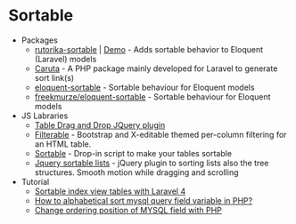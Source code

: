 # Sortable
* Packages
    - [rutorika-sortable](http://goo.gl/XXGHm7) | [Demo](http://goo.gl/WgY8HH) -  Adds sortable behavior to Eloquent (Laravel) models
    - [Caruta](http://goo.gl/NySSA2) - A PHP package mainly developed for Laravel to generate sort link(s)
    - [eloquent-sortable](http://goo.gl/usMfpu) -  Sortable behaviour for Eloquent models
    - [freekmurze/eloquent-sortable](http://goo.gl/p2CWf2) - Sortable behaviour for Eloquent models
* JS Labraries
    - [Table Drag and Drop JQuery plugin](http://goo.gl/WIOrku)
    - [Filterable](http://goo.gl/Qk5TcB) - Bootstrap and X-editable themed per-column filtering for an HTML table.
    - [Sortable](http://goo.gl/bubK20) - Drop-in script to make your tables sortable
    - [Jquery sortable lists](http://goo.gl/Y3esey) - jQuery plugin to sorting lists also the tree structures. Smooth motion while dragging and scrolling
* Tutorial
    - [Sortable index view tables with Laravel 4](http://goo.gl/KKd2t3)
    - [How to alphabetical sort mysql query field variable in PHP?](http://goo.gl/I1b1x2)
    - [Change ordering position of MYSQL field with PHP](http://goo.gl/Y6UVXb)
